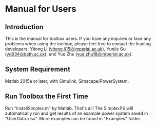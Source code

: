 # Manual for Users

## Introduction

This is the manual for toolbox users. If you have any inquires or face any problems when using the toolbox, please feel free to contact the leading developers: Yitong Li (yitong.li15@imperial.ac.uk), Yunjie Gu (yg934@bath.ac.uk), and Yue Zhu (yue.zhu18@imperial.ac.uk).

## System Requirement

Matlab 2015a or later, with Simulink, Simscape/PowerSystem.

## Run Toolbox the First Time  

Run "InstallSimplex.m" by Matlab. That's all! The SimplexPS will automatically run and get results of an example power system saved in "UserData.xlsx". More examples can be found in "Examples" folder.